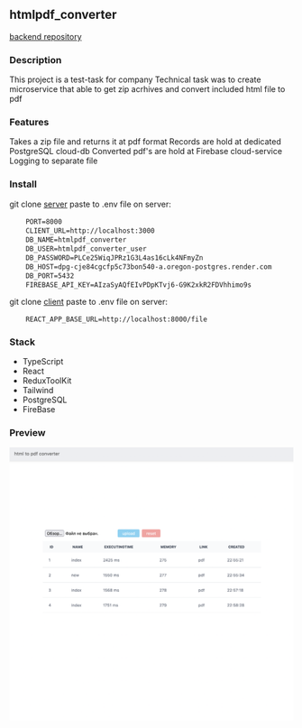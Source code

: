 ## htmlpdf_converter

[backend repository](https://github.com/dmtrack/htmlpdf_converter_server)

### Description

This project is a test-task for company
Technical task was to create microservice that able to get zip acrhives and convert included html file to pdf

### Features

Takes a zip file and returns it at pdf format
Records are hold at dedicated PostgreSQL cloud-db
Converted pdf's are hold at Firebase cloud-service
Logging to separate file

### Install

git clone [server](https://github.com/dmtrack/htmlpdf_converter_server)
paste to .env file on server:

```
    PORT=8000
    CLIENT_URL=http://localhost:3000
    DB_NAME=htmlpdf_converter
    DB_USER=htmlpdf_converter_user
    DB_PASSWORD=PLCe25WiqJPRz1G3L4as16cLk4NFmyZn
    DB_HOST=dpg-cje84cgcfp5c73bon540-a.oregon-postgres.render.com
    DB_PORT=5432
    FIREBASE_API_KEY=AIzaSyAQfEIvPDpKTvj6-G9K2xkR2FDVhhimo9s
```

git clone [client](https://github.com/dmtrack/collections_client.git)
paste to .env file on server:

```
    REACT_APP_BASE_URL=http://localhost:8000/file
```

### Stack

-   TypeScript
-   React
-   ReduxToolKit
-   Tailwind
-   PostgreSQL
-   FireBase

### Preview

![Preview](public/preview1.png)

